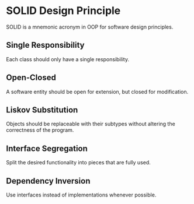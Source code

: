 # SOLID Design Principle
SOLID is a mnemonic acronym in OOP for software design principles.

## Single Responsibility
Each class should only have a single responsibility.

## Open-Closed
A software entity should be open for extension, but closed for modification.

## Liskov Substitution
Objects should be replaceable with their subtypes without altering the correctness of the program.

## Interface Segregation
Split the desired functionality into pieces that are fully used.

## Dependency Inversion
Use interfaces instead of implementations whenever possible.
